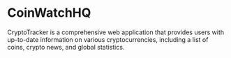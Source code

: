 # CoinWatchHQ
CryptoTracker is a comprehensive web application that provides users with up-to-date information on various cryptocurrencies, including a list of coins, crypto news, and global statistics.
